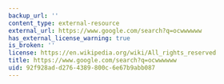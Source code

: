 ```yaml
---
backup_url: ''
content_type: external-resource
external_url: https://www.google.com/search?q=ocwwwwww
has_external_license_warning: true
is_broken: ''
license: https://en.wikipedia.org/wiki/All_rights_reserved
title: https://www.google.com/search?q=ocwwwwww
uid: 92f928ad-d276-4389-800c-6e67b9abb087
---
```

